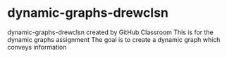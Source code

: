 # dynamic-graphs-drewclsn
dynamic-graphs-drewclsn created by GitHub Classroom
This is for the dynamic graphs assignment
The goal is to create a dynamic graph which conveys information
